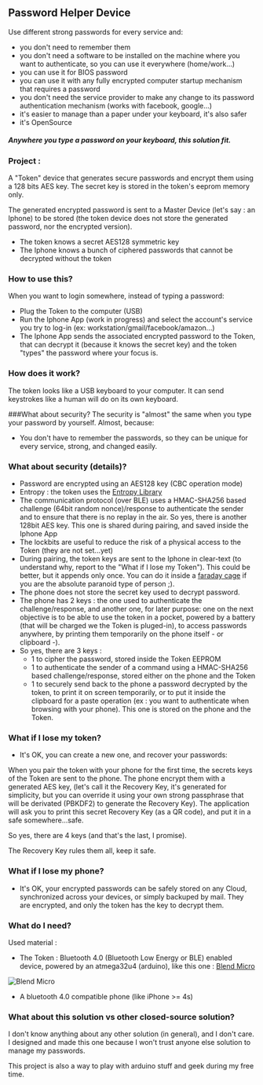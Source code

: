 
## Password Helper Device

Use different strong passwords for every service and:

- you don't need to remember them
- you don't need a software to be installed on the machine where you want to authenticate, so you can use it everywhere (home/work...)
- you can use it for BIOS password
- you can use it with any fully encrypted computer startup mechanism that requires a password
- you don't need the service provider to make any change to its password authentication mechanism (works with facebook, google...)
- it's easier to manage than a paper under your keyboard, it's also safer
- it's OpenSource


##### Anywhere you type a password on your keyboard, this solution fit.

### Project :
A "Token" device that generates secure passwords and encrypt them using a 128 bits AES key. The secret key is stored in the token's eeprom memory only.

The generated encrypted password is sent to a Master Device (let's say : an Iphone) to be stored (the token device does not store the generated password, nor the encrypted version).

- The token knows a secret AES128 symmetric key
- The Iphone knows a bunch of ciphered passwords that cannot be decrypted without the token

### How to use this?
When you want to login somewhere, instead of typing a password:

- Plug the Token to the computer (USB)
- Run the Iphone App (work in progress) and select the account's service you try to log-in (ex: workstation/gmail/facebook/amazon...)
- The Iphone App sends the associated encrypted password to the Token, that can decrypt it (because it knows the secret key) and the token "types" the password where your focus is.


### How does it work?
The token looks like a USB keyboard to your computer. It can send keystrokes like a human will do on its own keyboard.


###What about security?
The security is "almost" the same when you type your password by yourself. Almost, because:
- You don't have to remember the passwords, so they can be unique for every service, strong, and changed easily.


### What about security (details)?

- Password are encrypted using an AES128 key (CBC operation mode)
- Entropy : the token uses the [Entropy Library](https://sites.google.com/site/astudyofentropy/project-definition/timer-jitter-entropy-sources/entropy-library)
- The communication protocol (over BLE) uses a HMAC-SHA256 based challenge (64bit random nonce)/response to authenticate the sender and to ensure that there is no replay in the air. So yes, there is another 128bit AES key. This one is shared during pairing, and saved inside the Iphone App
- The lockbits are useful to reduce the risk of a physical access to the Token (they are not set...yet)
- During pairing, the token keys are sent to the Iphone in clear-text (to understand why, report to the "What if I lose my Token"). This could be better, but it appends only once. You can do it inside a [faraday cage](http://www.instructables.com/id/Faraday-Cage-Phone-Pouch/) if you are the absolute paranoid type of person ;).
- The phone does not store the secret key used to decrypt password.
- The phone has 2 keys : the one used to authenticate the challenge/response, and another one, for later purpose: one on the next objective is to be able to use the token in a pocket, powered by a battery (that will be charged we the Token is pluged-in), to access passwords anywhere, by printing them temporarily on the phone itself - or clipboard -).
- So yes, there are 3 keys : 
  - 1 to cipher the password, stored inside the Token EEPROM
  - 1 to authenticate the sender of a command using a HMAC-SHA256 based challenge/response, stored either on the phone and the Token
  - 1 to securely send back to the phone a password decrypted by the token, to print it on screen temporarily, or to put it inside the clipboard for a paste operation (ex : you want to authenticate when browsing with your phone). This one is stored on the phone and the Token.

### What if I lose my token?
- It's OK, you can create a new one, and recover your passwords:

When you pair the token with your phone for the first time, the secrets keys of the Token are sent to the phone.
The phone encrypt them with a generated AES key, (let's call it the Recovery Key, it's generated for simplicity, but you can override it using your own strong passphrase that will be derivated (PBKDF2) to generate the Recovery Key).
The application will ask you to print this secret Recovery Key (as a QR code), and put it in a safe somewhere...safe.

So yes, there are 4 keys (and that's the last, I promise).

The Recovery Key rules them all, keep it safe.

### What if I lose my phone?
- It's OK, your encrypted passwords can be safely stored on any Cloud, synchronized across your devices, or simply backuped by mail.
They are encrypted, and only the token has the key to decrypt them.
 

### What do I need?
Used material :

- The Token : Bluetooth 4.0 (Bluetooth Low Energy or BLE) enabled device, powered by an atmega32u4 (arduino), like this one : [Blend Micro](http://redbearlab.com/blendmicro)


![Blend Micro](http://static1.squarespace.com/static/5039e08be4b00cf0e8cf88cd/t/5369db8fe4b0968802ea163d/1399446417765/BlendMicro.F%26B.jpg?format=200w)

- A bluetooth 4.0 compatible phone (like iPhone >= 4s)

### What about this solution vs other closed-source solution?
I don't know anything about any other solution (in general), and I don't care.
I designed and made this one because I won't trust anyone else solution to manage my passwords.

This project is also a way to play with arduino stuff and geek during my free time.
